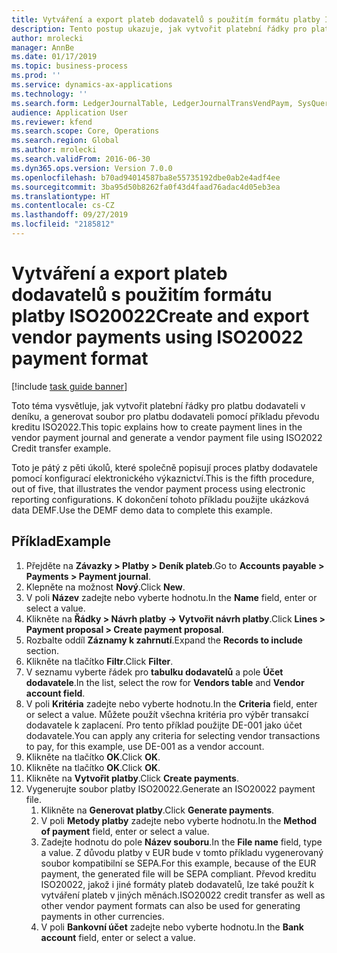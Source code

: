 ```yaml
---
title: Vytváření a export plateb dodavatelů s použitím formátu platby ISO20022
description: Tento postup ukazuje, jak vytvořit platební řádky pro platbu dodavateli v deníku, a generovat soubor pro platbu dodavateli pomocí příkladu převodu kreditu ISO2022.
author: mrolecki
manager: AnnBe
ms.date: 01/17/2019
ms.topic: business-process
ms.prod: ''
ms.service: dynamics-ax-applications
ms.technology: ''
ms.search.form: LedgerJournalTable, LedgerJournalTransVendPaym, SysQueryForm, VendPaymProposalEdit, BankAccountTableLookUp
audience: Application User
ms.reviewer: kfend
ms.search.scope: Core, Operations
ms.search.region: Global
ms.author: mrolecki
ms.search.validFrom: 2016-06-30
ms.dyn365.ops.version: Version 7.0.0
ms.openlocfilehash: b70ad94014587ba8e55735192dbe0ab2e4adf4ee
ms.sourcegitcommit: 3ba95d50b8262fa0f43d4faad76adac4d05eb3ea
ms.translationtype: HT
ms.contentlocale: cs-CZ
ms.lasthandoff: 09/27/2019
ms.locfileid: "2185812"
---
```

# <a name="create-and-export-vendor-payments-using-iso20022-payment-format"></a><span data-ttu-id="2b370-103">Vytváření a export plateb dodavatelů s použitím formátu platby ISO20022</span><span class="sxs-lookup"><span data-stu-id="2b370-103">Create and export vendor payments using ISO20022 payment format</span></span>

[!include [task guide banner](../../includes/task-guide-banner.md)]

<span data-ttu-id="2b370-104">Toto téma vysvětluje, jak vytvořit platební řádky pro platbu dodavateli v deníku, a generovat soubor pro platbu dodavateli pomocí příkladu převodu kreditu ISO2022.</span><span class="sxs-lookup"><span data-stu-id="2b370-104">This topic explains how to create payment lines in the vendor payment journal and generate a vendor payment file using ISO2022 Credit transfer example.</span></span>

<span data-ttu-id="2b370-105">Toto je pátý z pěti úkolů, které společně popisují proces platby dodavatele pomocí konfigurací elektronického výkaznictví.</span><span class="sxs-lookup"><span data-stu-id="2b370-105">This is the fifth procedure, out of five, that illustrates the vendor payment process using electronic reporting configurations.</span></span> <span data-ttu-id="2b370-106">K dokončení tohoto příkladu použijte ukázková data DEMF.</span><span class="sxs-lookup"><span data-stu-id="2b370-106">Use the DEMF demo data to complete this example.</span></span>

## <a name="example"></a><span data-ttu-id="2b370-107">Příklad</span><span class="sxs-lookup"><span data-stu-id="2b370-107">Example</span></span>

1.  <span data-ttu-id="2b370-108">Přejděte na **Závazky > Platby > Deník plateb**.</span><span class="sxs-lookup"><span data-stu-id="2b370-108">Go to **Accounts payable > Payments > Payment journal**.</span></span>
2.  <span data-ttu-id="2b370-109">Klepněte na možnost **Nový**.</span><span class="sxs-lookup"><span data-stu-id="2b370-109">Click **New**.</span></span>
3.  <span data-ttu-id="2b370-110">V poli **Název** zadejte nebo vyberte hodnotu.</span><span class="sxs-lookup"><span data-stu-id="2b370-110">In the **Name** field, enter or select a value.</span></span>
4.  <span data-ttu-id="2b370-111">Klikněte na **Řádky > Návrh platby -> Vytvořit návrh platby**.</span><span class="sxs-lookup"><span data-stu-id="2b370-111">Click **Lines > Payment proposal > Create payment proposal**.</span></span>
5.  <span data-ttu-id="2b370-112">Rozbalte oddíl **Záznamy k zahrnutí**.</span><span class="sxs-lookup"><span data-stu-id="2b370-112">Expand the **Records to include** section.</span></span>
6.  <span data-ttu-id="2b370-113">Klikněte na tlačítko **Filtr**.</span><span class="sxs-lookup"><span data-stu-id="2b370-113">Click **Filter**.</span></span>
7.  <span data-ttu-id="2b370-114">V seznamu vyberte řádek pro **tabulku dodavatelů** a pole **Účet dodavatele**.</span><span class="sxs-lookup"><span data-stu-id="2b370-114">In the list, select the row for **Vendors table** and **Vendor account field**.</span></span>
8.  <span data-ttu-id="2b370-115">V poli **Kritéria** zadejte nebo vyberte hodnotu.</span><span class="sxs-lookup"><span data-stu-id="2b370-115">In the **Criteria** field, enter or select a value.</span></span> <span data-ttu-id="2b370-116">Můžete použít všechna kritéria pro výběr transakcí dodavatele k zaplacení. Pro tento příklad použijte DE-001 jako účet dodavatele.</span><span class="sxs-lookup"><span data-stu-id="2b370-116">You can apply any criteria for selecting vendor transactions to pay, for this example, use DE-001 as a vendor account.</span></span>
12. <span data-ttu-id="2b370-117">Klikněte na tlačítko **OK**.</span><span class="sxs-lookup"><span data-stu-id="2b370-117">Click **OK**.</span></span>
13. <span data-ttu-id="2b370-118">Klikněte na tlačítko **OK**.</span><span class="sxs-lookup"><span data-stu-id="2b370-118">Click **OK**.</span></span>
14. <span data-ttu-id="2b370-119">Klikněte na **Vytvořit platby**.</span><span class="sxs-lookup"><span data-stu-id="2b370-119">Click **Create payments**.</span></span>
15. <span data-ttu-id="2b370-120">Vygenerujte soubor platby ISO20022.</span><span class="sxs-lookup"><span data-stu-id="2b370-120">Generate an ISO20022 payment file.</span></span>
    1.  <span data-ttu-id="2b370-121">Klikněte na **Generovat platby**.</span><span class="sxs-lookup"><span data-stu-id="2b370-121">Click **Generate payments**.</span></span>
    2.  <span data-ttu-id="2b370-122">V poli **Metody platby** zadejte nebo vyberte hodnotu.</span><span class="sxs-lookup"><span data-stu-id="2b370-122">In the **Method of payment** field, enter or select a value.</span></span>
    3.  <span data-ttu-id="2b370-123">Zadejte hodnotu do pole **Název souboru**.</span><span class="sxs-lookup"><span data-stu-id="2b370-123">In the **File name** field, type a value.</span></span> <span data-ttu-id="2b370-124">Z důvodu platby v EUR bude v tomto příkladu vygenerovaný soubor kompatibilní se SEPA.</span><span class="sxs-lookup"><span data-stu-id="2b370-124">For this example, because of the EUR payment, the generated file will be SEPA compliant.</span></span> <span data-ttu-id="2b370-125">Převod kreditu ISO20022, jakož i jiné formáty plateb dodavatelů, lze také použít k vytváření plateb v jiných měnách.</span><span class="sxs-lookup"><span data-stu-id="2b370-125">ISO20022 credit transfer as well as other vendor payment formats can also be used for generating payments in other currencies.</span></span>
    4.  <span data-ttu-id="2b370-126">V poli **Bankovní účet** zadejte nebo vyberte hodnotu.</span><span class="sxs-lookup"><span data-stu-id="2b370-126">In the **Bank account** field, enter or select a value.</span></span>

